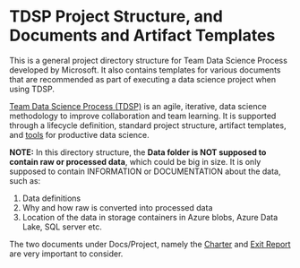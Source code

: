 # TDSP Project Structure, and Documents and Artifact Templates

This is a general project directory structure for Team Data Science Process developed by Microsoft. It also contains templates for various documents that are recommended as part of executing a data science project when using TDSP. 

[Team Data Science Process (TDSP)](https://github.com/Azure/Microsoft-TDSP) is an agile, iterative, data science methodology to improve collaboration and team learning. It is supported through a lifecycle definition, standard project structure, artifact templates, and [tools](https://github.com/Azure/Azure-TDSP-Utilities) for productive data science. 


**NOTE:** In this directory structure, the **Data folder is NOT supposed to contain raw or processed data**, which could be big in size. It is only supposed to contain INFORMATION or DOCUMENTATION about the data, such as:
1. Data definitions
2. Why and how raw is converted into processed data
3. Location of the data in storage containers in Azure blobs, Azure Data Lake, SQL server etc.

The two documents under Docs/Project, namely the [Charter](./Docs/Project/Charter.md) and [Exit Report](./Docs/Project/Exit%20Report.md) are very important to consider. 
